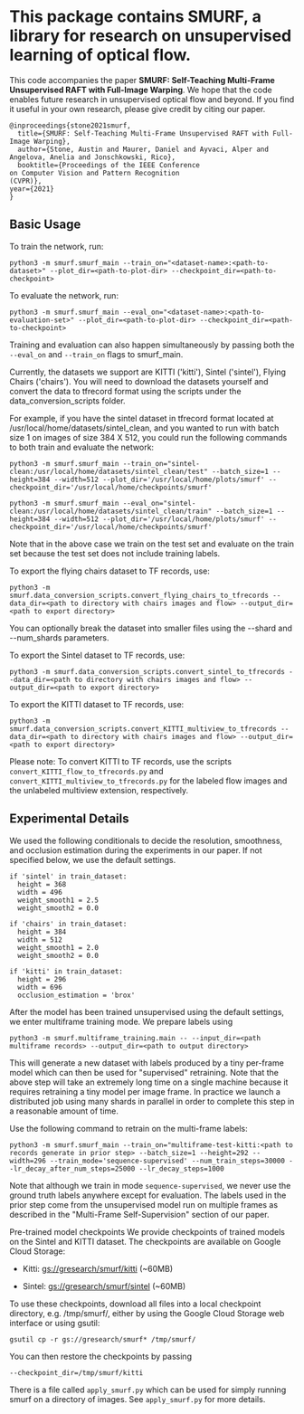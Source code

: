 # This package contains SMURF, a library for research on unsupervised learning of optical flow.

This code accompanies the paper **SMURF: Self-Teaching Multi-Frame Unsupervised RAFT with Full-Image Warping**. We hope that the code enables future research in unsupervised optical flow and beyond. If you find it useful in your own research, please give credit by citing our paper.

```
@inproceedings{stone2021smurf,
  title={SMURF: Self-Teaching Multi-Frame Unsupervised RAFT with Full-Image Warping},
  author={Stone, Austin and Maurer, Daniel and Ayvaci, Alper and Angelova, Anelia and Jonschkowski, Rico},
  booktitle={Proceedings of the IEEE Conference
on Computer Vision and Pattern Recognition
(CVPR)},
year={2021}
}
```

## Basic Usage

To train the network, run:

```
python3 -m smurf.smurf_main --train_on="<dataset-name>:<path-to-dataset>" --plot_dir=<path-to-plot-dir> --checkpoint_dir=<path-to-checkpoint>
```

To evaluate the network, run:

```
python3 -m smurf.smurf_main --eval_on="<dataset-name>:<path-to-evaluation-set>" --plot_dir=<path-to-plot-dir> --checkpoint_dir=<path-to-checkpoint>
```

Training and evaluation can also happen simultaneously by passing both the `--eval_on` and `--train_on` flags to smurf_main.

Currently, the datasets we support are KITTI ('kitti'), Sintel ('sintel'), Flying Chairs ('chairs'). You will need to download the datasets yourself and convert the data to tfrecord format using the scripts under the data_conversion_scripts folder.

For example, if you have the sintel dataset in tfrecord format located at /usr/local/home/datasets/sintel_clean, and you wanted to run with batch size 1 on images of size 384 X 512, you could run the following commands to both train and evaluate the network:

```
python3 -m smurf.smurf_main --train_on="sintel-clean:/usr/local/home/datasets/sintel_clean/test" --batch_size=1 --height=384 --width=512 --plot_dir='/usr/local/home/plots/smurf' --checkpoint_dir='/usr/local/home/checkpoints/smurf'
```

```
python3 -m smurf.smurf_main --eval_on="sintel-clean:/usr/local/home/datasets/sintel_clean/train" --batch_size=1 --height=384 --width=512 --plot_dir='/usr/local/home/plots/smurf' --checkpoint_dir='/usr/local/home/checkpoints/smurf'
```

Note that in the above case we train on the test set and evaluate on the train
set because the test set does not include training labels.

To export the flying chairs dataset to TF records, use:

```
python3 -m smurf.data_conversion_scripts.convert_flying_chairs_to_tfrecords --data_dir=<path to directory with chairs images and flow> --output_dir=<path to export directory>
```

You can optionally break the dataset into smaller files using the --shard and --num_shards parameters.


To export the Sintel dataset to TF records, use:

```
python3 -m smurf.data_conversion_scripts.convert_sintel_to_tfrecords --data_dir=<path to directory with chairs images and flow> --output_dir=<path to export directory>
```

To export the KITTI dataset to TF records, use:

```
python3 -m smurf.data_conversion_scripts.convert_KITTI_multiview_to_tfrecords --data_dir=<path to directory with chairs images and flow> --output_dir=<path to export directory>
```

Please note: To convert KITTI to TF records, use the scripts `convert_KITTI_flow_to_tfrecords.py` and `convert_KITTI_multiview_to_tfrecords.py` for the labeled flow images and the unlabeled multiview extension, respectively.


## Experimental Details

We used the following conditionals to decide the resolution, smoothness, and occlusion estimation during the experiments in our paper. If not specified below, we use the default settings.

```
if 'sintel' in train_dataset:
  height = 368
  width = 496
  weight_smooth1 = 2.5
  weight_smooth2 = 0.0

if 'chairs' in train_dataset:
  height = 384
  width = 512
  weight_smooth1 = 2.0
  weight_smooth2 = 0.0

if 'kitti' in train_dataset:
  height = 296
  width = 696
  occlusion_estimation = 'brox'
```

After the model has been trained unsupervised using the default settings,
we enter multiframe training mode. We prepare labels using

```
python3 -m smurf.multiframe_training.main -- --input_dir=<path multiframe records> --output_dir=<path to output directory>
```

This will generate a new dataset with labels produced by a tiny per-frame
model which can then be used for "supervised" retraining. Note that the above
step will take an extremely long time on a single machine because it requires
retraining a tiny model per image frame. In practice we launch a distributed
job using many shards in parallel in order to complete this step in a reasonable
amount of time.

Use the following command to retrain on the multi-frame labels:

```
python3 -m smurf.smurf_main --train_on="multiframe-test-kitti:<path to records generate in prior step> --batch_size=1 --height=292 --width=296 --train_mode='sequence-supervised' --num_train_steps=30000 --lr_decay_after_num_steps=25000 --lr_decay_steps=1000
```

Note that although we train in mode `sequence-supervised`, we never use the
ground truth labels anywhere except for evaluation. The labels used in the prior
step come from the unsupervised model run on multiple frames as described in the
"Multi-Frame Self-Supervision" section of our paper.


Pre-trained model checkpoints
We provide checkpoints of trained models on the Sintel and KITTI dataset. The checkpoints are available on Google Cloud Storage:

* Kitti: [gs://gresearch/smurf/kitti](https://console.cloud.google.com/storage/browser/gresearch/smurf/kitti) (~60MB)

* Sintel: [gs://gresearch/smurf/sintel](https://console.cloud.google.com/storage/browser/gresearch/smurf/sintel) (~60MB)

To use these checkpoints, download all files into a local checkpoint directory, e.g. /tmp/smurf/, either by using the Google Cloud Storage web interface or using gsutil:

```
gsutil cp -r gs://gresearch/smurf* /tmp/smurf/
```

You can then restore the checkpoints by passing
```
--checkpoint_dir=/tmp/smurf/kitti
```

There is a file called `apply_smurf.py` which can be used for simply running
smurf on a directory of images. See `apply_smurf.py` for more details.
